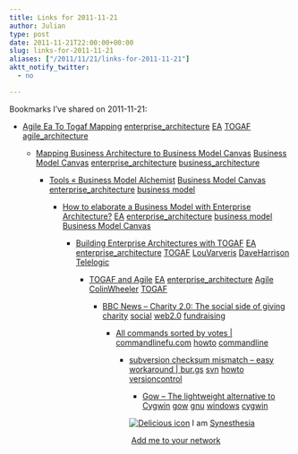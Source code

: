 ```yaml
---
title: Links for 2011-11-21
author: Julian
type: post
date: 2011-11-21T22:00:00+00:00
slug: links-for-2011-11-21 
aliases: ["/2011/11/21/links-for-2011-11-21"]
aktt_notify_twitter:
  - no

---
```

Bookmarks I&#8217;ve shared on 2011-11-21:

  * [Agile Ea To Togaf Mapping][1] 
    [enterprise_architecture][2] [EA][3] [TOGAF][4] [agile_architecture][5] </li> 
    
      * [Mapping Business Architecture to Business Model Canvas][6] 
        [Business Model Canvas][7] [enterprise_architecture][2] [business_architecture][8] </li> 
        
          * [Tools &laquo; Business Model Alchemist][9] 
            [Business Model Canvas][7] [enterprise_architecture][2] [business model][10] </li> 
            
              * [How to elaborate a Business Model with Enterprise Architecture?][11] 
                [EA][3] [enterprise_architecture][2] [business model][10] [Business Model Canvas][7] </li> 
                
                  * [Building Enterprise Architectures with TOGAF][12] 
                    [EA][3] [enterprise_architecture][2] [TOGAF][4] [LouVarveris][13] [DaveHarrison][14] [Telelogic][15] </li> 
                    
                      * [TOGAF and Agile][16] 
                        [EA][3] [enterprise_architecture][2] [Agile][17] [ColinWheeler][18] [TOGAF][4] </li> 
                        
                          * [BBC News &#8211; Charity 2.0: The social side of giving][19] 
                            [charity][20] [social][21] [web2.0][22] [fundraising][23] </li> 
                            
                              * [All commands sorted by votes | commandlinefu.com][24] 
                                [howto][25] [commandline][26] </li> 
                                
                                  * [subversion checksum mismatch &#8211; easy workaround | bur.gs][27] 
                                    [svn][28] [howto][25] [versioncontrol][29] </li> 
                                    
                                      * [Gow &ndash; The lightweight alternative to Cygwin][30] 
                                        [gow][31] [gnu][32] [windows][33] [cygwin][34] </li> </ul> 
                                        
                                        <p class="deliciouslink">
                                          <a href="https://del.icio.us/synesthesia" title="See all my bookmarks on del.icio.us"><img src="https://www.synesthesia.co.uk/images/deliciousicon.jpg" alt="Delicious icon" /></a>&nbsp;I am <a href="https://del.icio.us/synesthesia" title="See all my bookmarks on del.icio.us">Synesthesia</a>
                                        </p>
                                        
                                        <p class="deliciouslink">
                                          <a href="https://del.icio.us/network?add=synesthesia" title="Add me to your del.icio.us network"><img src="https://www.synesthesia.co.uk/images/add.gif" alt="" /></a>&nbsp;<a href="https://del.icio.us/network?add=synesthesia" title="Add me to your del.icio.us network">Add me to your network</a>
                                        </p>

 [1]: https://agileea.wikidot.com/agile-ea-to-togaf-mapping
 [2]: https://www.delicious.com/synesthesia/enterprise_architecture
 [3]: https://www.delicious.com/synesthesia/EA
 [4]: https://www.delicious.com/synesthesia/TOGAF
 [5]: https://www.delicious.com/synesthesia/agile_architecture
 [6]: https://ingenia.files.wordpress.com/2010/12/business-architecture.png
 [7]: https://www.delicious.com/synesthesia/Business+Model+Canvas
 [8]: https://www.delicious.com/synesthesia/business_architecture
 [9]: https://www.businessmodelalchemist.com/tools
 [10]: https://www.delicious.com/synesthesia/business+model
 [11]: https://ingenia.wordpress.com/2010/12/08/how-to-elaborate-a-business-model-with-enterprise-architecture
 [12]: https://www.cs.jyu.fi/el/tjtse25_09/TJTSE25_Syllabus_files/Building_EA_with_TOGAF.pdf
 [13]: https://www.delicious.com/synesthesia/LouVarveris
 [14]: https://www.delicious.com/synesthesia/DaveHarrison
 [15]: https://www.delicious.com/synesthesia/Telelogic
 [16]: https://www.architecting-the-enterprise.com/pdf/Conference_presentations/Stream2/Colin_Wheeler.pdf
 [17]: https://www.delicious.com/synesthesia/Agile
 [18]: https://www.delicious.com/synesthesia/ColinWheeler
 [19]: https://www.bbc.co.uk/news/technology-15816474
 [20]: https://www.delicious.com/synesthesia/charity
 [21]: https://www.delicious.com/synesthesia/social
 [22]: https://www.delicious.com/synesthesia/web2.0
 [23]: https://www.delicious.com/synesthesia/fundraising
 [24]: https://www.commandlinefu.com/commands/browse/sort-by-votes
 [25]: https://www.delicious.com/synesthesia/howto
 [26]: https://www.delicious.com/synesthesia/commandline
 [27]: https://glob.bushi.net.nz/glob/2007/02/14/subversion-checksum-mismatch-easy-workaround
 [28]: https://www.delicious.com/synesthesia/svn
 [29]: https://www.delicious.com/synesthesia/versioncontrol
 [30]: https://github.com/bmatzelle/gow/wiki
 [31]: https://www.delicious.com/synesthesia/gow
 [32]: https://www.delicious.com/synesthesia/gnu
 [33]: https://www.delicious.com/synesthesia/windows
 [34]: https://www.delicious.com/synesthesia/cygwin
